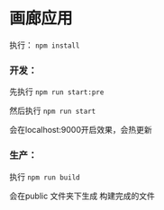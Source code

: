 # 画廊应用

执行： `npm install` 

### 开发：

先执行 `npm run start:pre`

然后执行 `npm run start`

会在localhost:9000开启效果，会热更新

### 生产：

执行 `npm run build`

会在public 文件夹下生成 构建完成的文件
